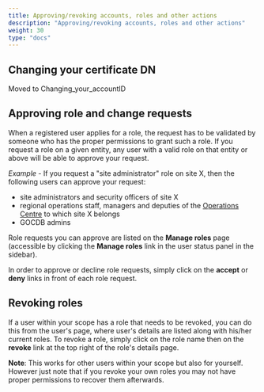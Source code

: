 ```yaml
---
title: Approving/revoking accounts, roles and other actions
description: "Approving/revoking accounts, roles and other actions"
weight: 30
type: "docs"
---
```


## Changing your certificate DN
Moved to Changing_your_accountID

## Approving role and change requests
When a registered user applies for a role, the request has to be validated by
someone who has the proper permissions to grant such a role. If you request a
role on a given entity, any user with a valid role on that entity or above will
be able to approve your request.

*Example* - If you request a "site administrator" role on site X, then the
following users can approve your request:
- site administrators and security officers of site X
- regional operations staff, managers and deputies of the
[Operations Centre](https://confluence.egi.eu/display/EGIG/Operations+Centre)
to which site X belongs
- GOCDB admins

Role requests you can approve are listed on the **Manage roles** page (accessible
by clicking the **Manage roles** link in the user status panel in the sidebar).

In order to approve or decline role requests, simply click on the **accept** or
**deny** links in front of each role request.

## Revoking roles
If a user within your scope has a role that needs to be revoked, you can do this
from the user's page, where user's details are listed along with his/her current
roles. To revoke a role, simply click on the role name then on the **revoke**
link at the top right of the role's details page.

**Note**: This works for other users within your scope but also for yourself.
However just note that if you revoke your own roles you may not have proper
permissions to recover them afterwards.
